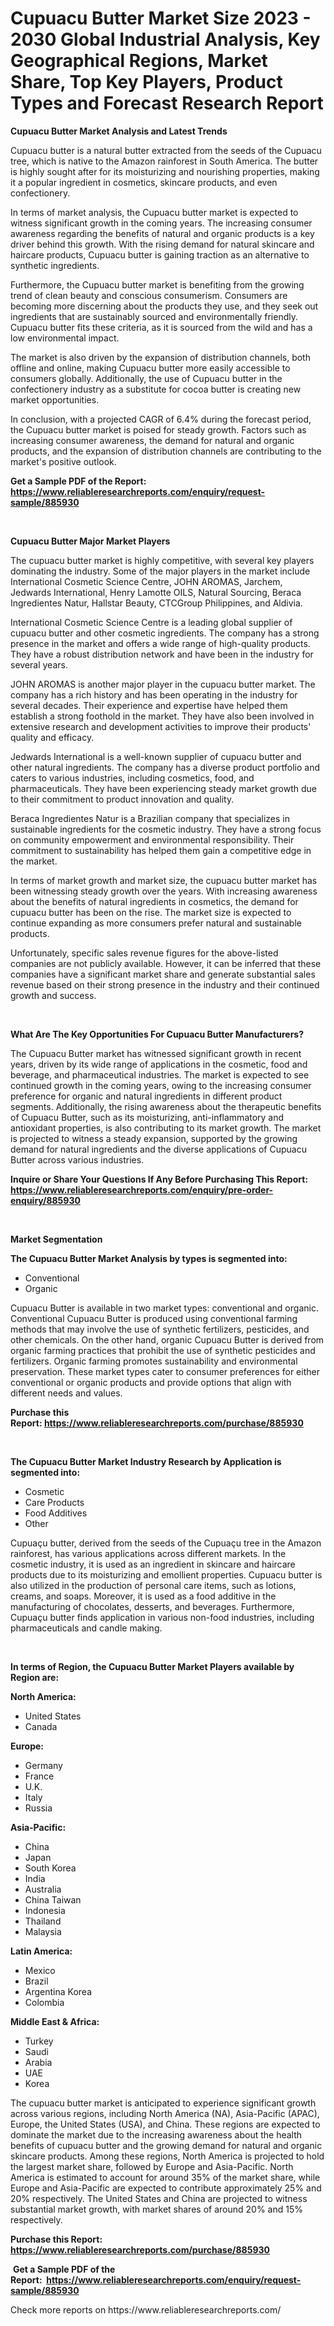 <p><h1>Cupuacu Butter Market Size 2023 - 2030 Global Industrial Analysis, Key Geographical Regions, Market Share, Top Key Players, Product Types and Forecast Research Report</h1></p><p><strong>Cupuacu Butter Market Analysis and Latest Trends</strong></p>
<p><p>Cupuacu butter is a natural butter extracted from the seeds of the Cupuacu tree, which is native to the Amazon rainforest in South America. The butter is highly sought after for its moisturizing and nourishing properties, making it a popular ingredient in cosmetics, skincare products, and even confectionery.</p><p>In terms of market analysis, the Cupuacu butter market is expected to witness significant growth in the coming years. The increasing consumer awareness regarding the benefits of natural and organic products is a key driver behind this growth. With the rising demand for natural skincare and haircare products, Cupuacu butter is gaining traction as an alternative to synthetic ingredients.</p><p>Furthermore, the Cupuacu butter market is benefiting from the growing trend of clean beauty and conscious consumerism. Consumers are becoming more discerning about the products they use, and they seek out ingredients that are sustainably sourced and environmentally friendly. Cupuacu butter fits these criteria, as it is sourced from the wild and has a low environmental impact.</p><p>The market is also driven by the expansion of distribution channels, both offline and online, making Cupuacu butter more easily accessible to consumers globally. Additionally, the use of Cupuacu butter in the confectionery industry as a substitute for cocoa butter is creating new market opportunities.</p><p>In conclusion, with a projected CAGR of 6.4% during the forecast period, the Cupuacu butter market is poised for steady growth. Factors such as increasing consumer awareness, the demand for natural and organic products, and the expansion of distribution channels are contributing to the market's positive outlook.</p></p>
<p><strong>Get a Sample PDF of the Report:&nbsp; <a href="https://www.reliableresearchreports.com/enquiry/request-sample/885930">https://www.reliableresearchreports.com/enquiry/request-sample/885930</a></strong></p>
<p>&nbsp;</p>
<p><strong>Cupuacu Butter Major Market Players</strong></p>
<p><p>The cupuacu butter market is highly competitive, with several key players dominating the industry. Some of the major players in the market include International Cosmetic Science Centre, JOHN AROMAS, Jarchem, Jedwards International, Henry Lamotte OILS, Natural Sourcing, Beraca Ingredientes Natur, Hallstar Beauty, CTCGroup Philippines, and Aldivia.</p><p>International Cosmetic Science Centre is a leading global supplier of cupuacu butter and other cosmetic ingredients. The company has a strong presence in the market and offers a wide range of high-quality products. They have a robust distribution network and have been in the industry for several years.</p><p>JOHN AROMAS is another major player in the cupuacu butter market. The company has a rich history and has been operating in the industry for several decades. Their experience and expertise have helped them establish a strong foothold in the market. They have also been involved in extensive research and development activities to improve their products' quality and efficacy.</p><p>Jedwards International is a well-known supplier of cupuacu butter and other natural ingredients. The company has a diverse product portfolio and caters to various industries, including cosmetics, food, and pharmaceuticals. They have been experiencing steady market growth due to their commitment to product innovation and quality.</p><p>Beraca Ingredientes Natur is a Brazilian company that specializes in sustainable ingredients for the cosmetic industry. They have a strong focus on community empowerment and environmental responsibility. Their commitment to sustainability has helped them gain a competitive edge in the market.</p><p>In terms of market growth and market size, the cupuacu butter market has been witnessing steady growth over the years. With increasing awareness about the benefits of natural ingredients in cosmetics, the demand for cupuacu butter has been on the rise. The market size is expected to continue expanding as more consumers prefer natural and sustainable products.</p><p>Unfortunately, specific sales revenue figures for the above-listed companies are not publicly available. However, it can be inferred that these companies have a significant market share and generate substantial sales revenue based on their strong presence in the industry and their continued growth and success.</p></p>
<p>&nbsp;</p>
<p><strong>What Are The Key Opportunities For Cupuacu Butter Manufacturers?</strong></p>
<p><p>The Cupuacu Butter market has witnessed significant growth in recent years, driven by its wide range of applications in the cosmetic, food and beverage, and pharmaceutical industries. The market is expected to see continued growth in the coming years, owing to the increasing consumer preference for organic and natural ingredients in different product segments. Additionally, the rising awareness about the therapeutic benefits of Cupuacu Butter, such as its moisturizing, anti-inflammatory and antioxidant properties, is also contributing to its market growth. The market is projected to witness a steady expansion, supported by the growing demand for natural ingredients and the diverse applications of Cupuacu Butter across various industries.</p></p>
<p><strong>Inquire or Share Your Questions If Any Before Purchasing This Report: <a href="https://www.reliableresearchreports.com/enquiry/pre-order-enquiry/885930">https://www.reliableresearchreports.com/enquiry/pre-order-enquiry/885930</a></strong></p>
<p>&nbsp;</p>
<p><strong>Market Segmentation</strong></p>
<p><strong>The Cupuacu Butter Market Analysis by types is segmented into:</strong></p>
<p><ul><li>Conventional</li><li>Organic</li></ul></p>
<p><p>Cupuacu Butter is available in two market types: conventional and organic. Conventional Cupuacu Butter is produced using conventional farming methods that may involve the use of synthetic fertilizers, pesticides, and other chemicals. On the other hand, organic Cupuacu Butter is derived from organic farming practices that prohibit the use of synthetic pesticides and fertilizers. Organic farming promotes sustainability and environmental preservation. These market types cater to consumer preferences for either conventional or organic products and provide options that align with different needs and values.</p></p>
<p><strong>Purchase this Report:&nbsp;<a href="https://www.reliableresearchreports.com/purchase/885930">https://www.reliableresearchreports.com/purchase/885930</a></strong></p>
<p>&nbsp;</p>
<p><strong>The Cupuacu Butter Market Industry Research by Application is segmented into:</strong></p>
<p><ul><li>Cosmetic</li><li>Care Products</li><li>Food Additives</li><li>Other</li></ul></p>
<p><p>Cupuaçu butter, derived from the seeds of the Cupuaçu tree in the Amazon rainforest, has various applications across different markets. In the cosmetic industry, it is used as an ingredient in skincare and haircare products due to its moisturizing and emollient properties. Cupuacu butter is also utilized in the production of personal care items, such as lotions, creams, and soaps. Moreover, it is used as a food additive in the manufacturing of chocolates, desserts, and beverages. Furthermore, Cupuaçu butter finds application in various non-food industries, including pharmaceuticals and candle making.</p></p>
<p>&nbsp;</p>
<p><strong>In terms of Region, the Cupuacu Butter Market Players available by Region are:</strong></p>
<p>
    <p> <strong> North America: </strong>
        <ul>
            <li>United States</li>
            <li>Canada</li>
        </ul>
        </p> 
    <p> <strong> Europe: </strong>
        <ul>
            <li>Germany</li>
            <li>France</li>
            <li>U.K.</li>
            <li>Italy</li>
            <li>Russia</li>
        </ul>
        </p> 
    <p> <strong> Asia-Pacific: </strong>
        <ul>
            <li>China</li>
            <li>Japan</li>
            <li>South Korea</li>
            <li>India</li>
            <li>Australia</li>
            <li>China Taiwan</li>
            <li>Indonesia</li>
            <li>Thailand</li>
            <li>Malaysia</li>
        </ul>
        </p> 
    <p> <strong> Latin America: </strong>
        <ul>
            <li>Mexico</li>
            <li>Brazil</li>
            <li>Argentina Korea</li>
            <li>Colombia</li>
        </ul>
        </p> 
    <p> <strong> Middle East & Africa: </strong>
        <ul>
            <li>Turkey</li>
            <li>Saudi</li>
            <li>Arabia</li>
            <li>UAE</li>
            <li>Korea</li>
        </ul>
    </p>
    </p>
<p><p>The cupuacu butter market is anticipated to experience significant growth across various regions, including North America (NA), Asia-Pacific (APAC), Europe, the United States (USA), and China. These regions are expected to dominate the market due to the increasing awareness about the health benefits of cupuacu butter and the growing demand for natural and organic skincare products. Among these regions, North America is projected to hold the largest market share, followed by Europe and Asia-Pacific. North America is estimated to account for around 35% of the market share, while Europe and Asia-Pacific are expected to contribute approximately 25% and 20% respectively. The United States and China are projected to witness substantial market growth, with market shares of around 20% and 15% respectively.</p></p>
<p><strong>Purchase this Report: <a href="https://www.reliableresearchreports.com/purchase/885930">https://www.reliableresearchreports.com/purchase/885930</a></strong></p>
<p>&nbsp;<strong>Get a Sample PDF of the Report:&nbsp;&nbsp;<a href="https://www.reliableresearchreports.com/enquiry/request-sample/885930">https://www.reliableresearchreports.com/enquiry/request-sample/885930</a></strong></p>
<p><strong></strong></p>
<p>Check more reports on https://www.reliableresearchreports.com/</p>